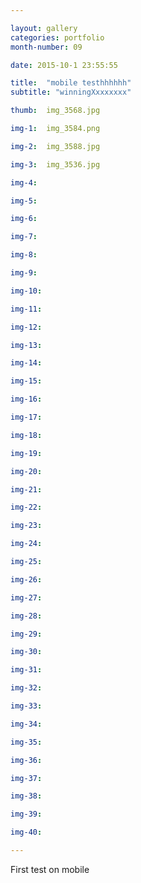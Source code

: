 ```yaml
---

layout: gallery
categories: portfolio
month-number: 09

date: 2015-10-1 23:55:55

title:  "mobile testhhhhhh"
subtitle: "winningXxxxxxxx"

thumb:	img_3568.jpg 

img-1:	img_3584.png

img-2:	img_3588.jpg

img-3:	img_3536.jpg

img-4:	

img-5:	

img-6:	

img-7:	

img-8:	

img-9:	

img-10:	

img-11:	

img-12:	

img-13:	

img-14:	

img-15:	

img-16:	

img-17:	

img-18:	

img-19:	

img-20:	

img-21:	

img-22:	

img-23:	

img-24:	

img-25:	

img-26:	

img-27:	

img-28:	

img-29:	

img-30:	

img-31:	

img-32:	

img-33:	

img-34:	

img-35:	

img-36:	

img-37:	

img-38:	

img-39:	

img-40:	

---
```


First test on mobile
